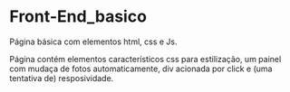 # Front-End_basico
Página básica com elementos html, css e Js.

Página contém elementos característicos css para estilização, um painel com mudaça de fotos automaticamente, div acionada por click e (uma tentativa de) resposividade.
